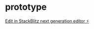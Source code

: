 # prototype

[Edit in StackBlitz next generation editor ⚡️](https://stackblitz.com/~/github.com/2B-Elie/prototype)